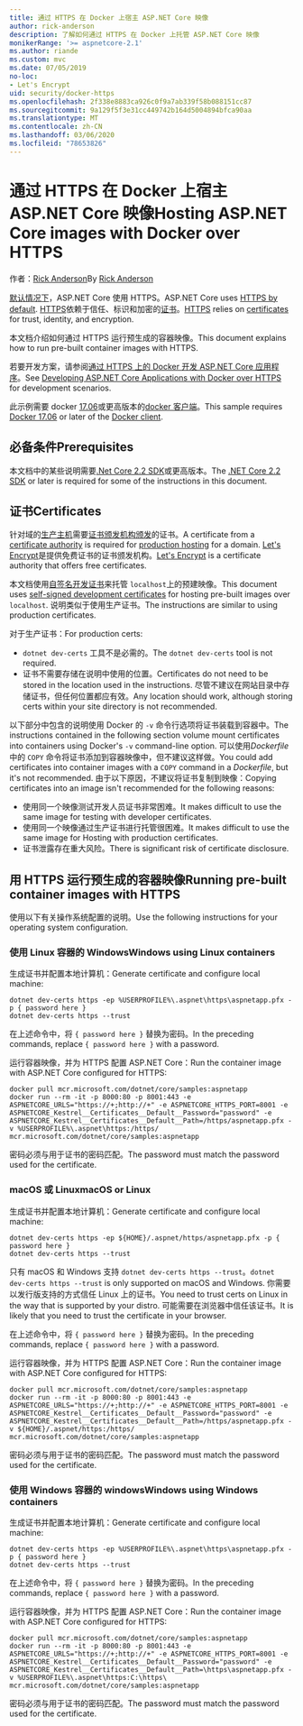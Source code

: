 ```yaml
---
title: 通过 HTTPS 在 Docker 上宿主 ASP.NET Core 映像
author: rick-anderson
description: 了解如何通过 HTTPS 在 Docker 上托管 ASP.NET Core 映像
monikerRange: '>= aspnetcore-2.1'
ms.author: riande
ms.custom: mvc
ms.date: 07/05/2019
no-loc:
- Let's Encrypt
uid: security/docker-https
ms.openlocfilehash: 2f338e8883ca926c0f9a7ab339f58b088151cc87
ms.sourcegitcommit: 9a129f5f3e31cc449742b164d5004894bfca90aa
ms.translationtype: MT
ms.contentlocale: zh-CN
ms.lasthandoff: 03/06/2020
ms.locfileid: "78653826"
---
```

# <a name="hosting-aspnet-core-images-with-docker-over-https"></a><span data-ttu-id="72c55-103">通过 HTTPS 在 Docker 上宿主 ASP.NET Core 映像</span><span class="sxs-lookup"><span data-stu-id="72c55-103">Hosting ASP.NET Core images with Docker over HTTPS</span></span>

<span data-ttu-id="72c55-104">作者：[Rick Anderson](https://twitter.com/RickAndMSFT)</span><span class="sxs-lookup"><span data-stu-id="72c55-104">By [Rick Anderson](https://twitter.com/RickAndMSFT)</span></span>

<span data-ttu-id="72c55-105">[默认情况下](/aspnet/core/security/enforcing-ssl)，ASP.NET Core 使用 HTTPS。</span><span class="sxs-lookup"><span data-stu-id="72c55-105">ASP.NET Core uses [HTTPS by default](/aspnet/core/security/enforcing-ssl).</span></span> <span data-ttu-id="72c55-106">[HTTPS](https://en.wikipedia.org/wiki/HTTPS)依赖于信任、标识和加密的[证书](https://en.wikipedia.org/wiki/Public_key_certificate)。</span><span class="sxs-lookup"><span data-stu-id="72c55-106">[HTTPS](https://en.wikipedia.org/wiki/HTTPS) relies on [certificates](https://en.wikipedia.org/wiki/Public_key_certificate) for trust, identity, and encryption.</span></span>

<span data-ttu-id="72c55-107">本文档介绍如何通过 HTTPS 运行预生成的容器映像。</span><span class="sxs-lookup"><span data-stu-id="72c55-107">This document explains how to run pre-built container images with HTTPS.</span></span>

<span data-ttu-id="72c55-108">若要开发方案，请参阅[通过 HTTPS 上的 Docker 开发 ASP.NET Core 应用程序](https://github.com/dotnet/dotnet-docker/blob/master/samples/run-aspnetcore-https-development.md)。</span><span class="sxs-lookup"><span data-stu-id="72c55-108">See [Developing ASP.NET Core Applications with Docker over HTTPS](https://github.com/dotnet/dotnet-docker/blob/master/samples/run-aspnetcore-https-development.md) for development scenarios.</span></span>

<span data-ttu-id="72c55-109">此示例需要 docker [17.06](https://docs.docker.com/release-notes/docker-ce)或更高版本的[docker 客户端](https://www.docker.com/products/docker)。</span><span class="sxs-lookup"><span data-stu-id="72c55-109">This sample requires [Docker 17.06](https://docs.docker.com/release-notes/docker-ce) or later of the [Docker client](https://www.docker.com/products/docker).</span></span>

## <a name="prerequisites"></a><span data-ttu-id="72c55-110">必备条件</span><span class="sxs-lookup"><span data-stu-id="72c55-110">Prerequisites</span></span>

<span data-ttu-id="72c55-111">本文档中的某些说明需要[.Net Core 2.2 SDK](https://www.microsoft.com/net/download)或更高版本。</span><span class="sxs-lookup"><span data-stu-id="72c55-111">The [.NET Core 2.2 SDK](https://www.microsoft.com/net/download) or later is required for some of the instructions in this document.</span></span>

## <a name="certificates"></a><span data-ttu-id="72c55-112">证书</span><span class="sxs-lookup"><span data-stu-id="72c55-112">Certificates</span></span>

<span data-ttu-id="72c55-113">针对域的[生产主机](https://blogs.msdn.microsoft.com/webdev/2017/11/29/configuring-https-in-asp-net-core-across-different-platforms/)需要[证书颁发机构颁发](https://wikipedia.org/wiki/Certificate_authority)的证书。</span><span class="sxs-lookup"><span data-stu-id="72c55-113">A certificate from a [certificate authority](https://wikipedia.org/wiki/Certificate_authority) is required for [production hosting](https://blogs.msdn.microsoft.com/webdev/2017/11/29/configuring-https-in-asp-net-core-across-different-platforms/) for a domain.</span></span> <span data-ttu-id="72c55-114">[Let's Encrypt](https://letsencrypt.org/)是提供免费证书的证书颁发机构。</span><span class="sxs-lookup"><span data-stu-id="72c55-114">[Let's Encrypt](https://letsencrypt.org/) is a certificate authority that offers free certificates.</span></span>

<span data-ttu-id="72c55-115">本文档使用[自签名开发证书](https://en.wikipedia.org/wiki/Self-signed_certificate)来托管 `localhost`上的预建映像。</span><span class="sxs-lookup"><span data-stu-id="72c55-115">This document uses [self-signed development certificates](https://en.wikipedia.org/wiki/Self-signed_certificate) for hosting pre-built images over `localhost`.</span></span> <span data-ttu-id="72c55-116">说明类似于使用生产证书。</span><span class="sxs-lookup"><span data-stu-id="72c55-116">The instructions are similar to using production certificates.</span></span>

<span data-ttu-id="72c55-117">对于生产证书：</span><span class="sxs-lookup"><span data-stu-id="72c55-117">For production certs:</span></span>

* <span data-ttu-id="72c55-118">`dotnet dev-certs` 工具不是必需的。</span><span class="sxs-lookup"><span data-stu-id="72c55-118">The `dotnet dev-certs` tool is not required.</span></span>
* <span data-ttu-id="72c55-119">证书不需要存储在说明中使用的位置。</span><span class="sxs-lookup"><span data-stu-id="72c55-119">Certificates do not need to be stored in the location used in the instructions.</span></span> <span data-ttu-id="72c55-120">尽管不建议在网站目录中存储证书，但任何位置都应有效。</span><span class="sxs-lookup"><span data-stu-id="72c55-120">Any location should work, although storing certs within your site directory is not recommended.</span></span>

<span data-ttu-id="72c55-121">以下部分中包含的说明使用 Docker 的 `-v` 命令行选项将证书装载到容器中。</span><span class="sxs-lookup"><span data-stu-id="72c55-121">The instructions contained in the following section volume mount certificates into containers using Docker's `-v` command-line option.</span></span> <span data-ttu-id="72c55-122">可以使用*Dockerfile*中的 `COPY` 命令将证书添加到容器映像中，但不建议这样做。</span><span class="sxs-lookup"><span data-stu-id="72c55-122">You could add certificates into container images with a `COPY` command in a *Dockerfile*, but it's not recommended.</span></span> <span data-ttu-id="72c55-123">由于以下原因，不建议将证书复制到映像：</span><span class="sxs-lookup"><span data-stu-id="72c55-123">Copying certificates into an image isn't recommended for the following reasons:</span></span>

* <span data-ttu-id="72c55-124">使用同一个映像测试开发人员证书非常困难。</span><span class="sxs-lookup"><span data-stu-id="72c55-124">It makes difficult to use the same image for testing with developer certificates.</span></span>
* <span data-ttu-id="72c55-125">使用同一个映像通过生产证书进行托管很困难。</span><span class="sxs-lookup"><span data-stu-id="72c55-125">It makes difficult to use the same image for Hosting with production certificates.</span></span>
* <span data-ttu-id="72c55-126">证书泄露存在重大风险。</span><span class="sxs-lookup"><span data-stu-id="72c55-126">There is significant risk of certificate disclosure.</span></span>

## <a name="running-pre-built-container-images-with-https"></a><span data-ttu-id="72c55-127">用 HTTPS 运行预生成的容器映像</span><span class="sxs-lookup"><span data-stu-id="72c55-127">Running pre-built container images with HTTPS</span></span>

<span data-ttu-id="72c55-128">使用以下有关操作系统配置的说明。</span><span class="sxs-lookup"><span data-stu-id="72c55-128">Use the following instructions for your operating system configuration.</span></span>

### <a name="windows-using-linux-containers"></a><span data-ttu-id="72c55-129">使用 Linux 容器的 Windows</span><span class="sxs-lookup"><span data-stu-id="72c55-129">Windows using Linux containers</span></span>

<span data-ttu-id="72c55-130">生成证书并配置本地计算机：</span><span class="sxs-lookup"><span data-stu-id="72c55-130">Generate certificate and configure local machine:</span></span>

```dotnetcli
dotnet dev-certs https -ep %USERPROFILE%\.aspnet\https\aspnetapp.pfx -p { password here }
dotnet dev-certs https --trust
```

<span data-ttu-id="72c55-131">在上述命令中，将 `{ password here }` 替换为密码。</span><span class="sxs-lookup"><span data-stu-id="72c55-131">In the preceding commands, replace `{ password here }` with a password.</span></span>

<span data-ttu-id="72c55-132">运行容器映像，并为 HTTPS 配置 ASP.NET Core：</span><span class="sxs-lookup"><span data-stu-id="72c55-132">Run the container image with ASP.NET Core configured for HTTPS:</span></span>

```console
docker pull mcr.microsoft.com/dotnet/core/samples:aspnetapp
docker run --rm -it -p 8000:80 -p 8001:443 -e ASPNETCORE_URLS="https://+;http://+" -e ASPNETCORE_HTTPS_PORT=8001 -e ASPNETCORE_Kestrel__Certificates__Default__Password="password" -e ASPNETCORE_Kestrel__Certificates__Default__Path=/https/aspnetapp.pfx -v %USERPROFILE%\.aspnet\https:/https/ mcr.microsoft.com/dotnet/core/samples:aspnetapp
```

<span data-ttu-id="72c55-133">密码必须与用于证书的密码匹配。</span><span class="sxs-lookup"><span data-stu-id="72c55-133">The password must match the password used for the certificate.</span></span>

### <a name="macos-or-linux"></a><span data-ttu-id="72c55-134">macOS 或 Linux</span><span class="sxs-lookup"><span data-stu-id="72c55-134">macOS or Linux</span></span>

<span data-ttu-id="72c55-135">生成证书并配置本地计算机：</span><span class="sxs-lookup"><span data-stu-id="72c55-135">Generate certificate and configure local machine:</span></span>

```dotnetcli
dotnet dev-certs https -ep ${HOME}/.aspnet/https/aspnetapp.pfx -p { password here }
dotnet dev-certs https --trust
```

<span data-ttu-id="72c55-136">只有 macOS 和 Windows 支持 `dotnet dev-certs https --trust`。</span><span class="sxs-lookup"><span data-stu-id="72c55-136">`dotnet dev-certs https --trust` is only supported on macOS and Windows.</span></span> <span data-ttu-id="72c55-137">你需要以发行版支持的方式信任 Linux 上的证书。</span><span class="sxs-lookup"><span data-stu-id="72c55-137">You need to trust certs on Linux in the way that is supported by your distro.</span></span> <span data-ttu-id="72c55-138">可能需要在浏览器中信任该证书。</span><span class="sxs-lookup"><span data-stu-id="72c55-138">It is likely that you need to trust the certificate in your browser.</span></span>

<span data-ttu-id="72c55-139">在上述命令中，将 `{ password here }` 替换为密码。</span><span class="sxs-lookup"><span data-stu-id="72c55-139">In the preceding commands, replace `{ password here }` with a password.</span></span>

<span data-ttu-id="72c55-140">运行容器映像，并为 HTTPS 配置 ASP.NET Core：</span><span class="sxs-lookup"><span data-stu-id="72c55-140">Run the container image with ASP.NET Core configured for HTTPS:</span></span>

```console
docker pull mcr.microsoft.com/dotnet/core/samples:aspnetapp
docker run --rm -it -p 8000:80 -p 8001:443 -e ASPNETCORE_URLS="https://+;http://+" -e ASPNETCORE_HTTPS_PORT=8001 -e ASPNETCORE_Kestrel__Certificates__Default__Password="password" -e ASPNETCORE_Kestrel__Certificates__Default__Path=/https/aspnetapp.pfx -v ${HOME}/.aspnet/https:/https/ mcr.microsoft.com/dotnet/core/samples:aspnetapp
```

<span data-ttu-id="72c55-141">密码必须与用于证书的密码匹配。</span><span class="sxs-lookup"><span data-stu-id="72c55-141">The password must match the password used for the certificate.</span></span>

### <a name="windows-using-windows-containers"></a><span data-ttu-id="72c55-142">使用 Windows 容器的 windows</span><span class="sxs-lookup"><span data-stu-id="72c55-142">Windows using Windows containers</span></span>

<span data-ttu-id="72c55-143">生成证书并配置本地计算机：</span><span class="sxs-lookup"><span data-stu-id="72c55-143">Generate certificate and configure local machine:</span></span>

```dotnetcli
dotnet dev-certs https -ep %USERPROFILE%\.aspnet\https\aspnetapp.pfx -p { password here }
dotnet dev-certs https --trust
```

<span data-ttu-id="72c55-144">在上述命令中，将 `{ password here }` 替换为密码。</span><span class="sxs-lookup"><span data-stu-id="72c55-144">In the preceding commands, replace `{ password here }` with a password.</span></span>

<span data-ttu-id="72c55-145">运行容器映像，并为 HTTPS 配置 ASP.NET Core：</span><span class="sxs-lookup"><span data-stu-id="72c55-145">Run the container image with ASP.NET Core configured for HTTPS:</span></span>

```console
docker pull mcr.microsoft.com/dotnet/core/samples:aspnetapp
docker run --rm -it -p 8000:80 -p 8001:443 -e ASPNETCORE_URLS="https://+;http://+" -e ASPNETCORE_HTTPS_PORT=8001 -e ASPNETCORE_Kestrel__Certificates__Default__Password="password" -e ASPNETCORE_Kestrel__Certificates__Default__Path=\https\aspnetapp.pfx -v %USERPROFILE%\.aspnet\https:C:\https\ mcr.microsoft.com/dotnet/core/samples:aspnetapp
```

<span data-ttu-id="72c55-146">密码必须与用于证书的密码匹配。</span><span class="sxs-lookup"><span data-stu-id="72c55-146">The password must match the password used for the certificate.</span></span>
